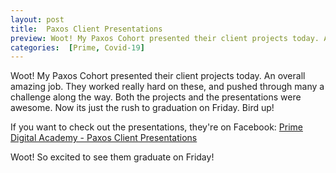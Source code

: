 ```yaml
---
layout: post
title:  Paxos Client Presentations
preview: Woot! My Paxos Cohort presented their client projects today. An overall amazing job. They worked really hard on these, and pushed through many a challenge along the way. Both the projects and the presentations were awesome. Now its just the rush to graduation on Friday. Bird up! 
categories:  [Prime, Covid-19]
---
```


Woot! My Paxos Cohort presented their client projects today. An overall amazing job. They worked really hard on these, and pushed through many a challenge along the way. Both the projects and the presentations were awesome. Now its just the rush to graduation on Friday. Bird up! 

If you want to check out the presentations, they're on Facebook:
[Prime Digital Academy - Paxos Client Presentations](https://www.facebook.com/watch/live/?v=953871201784007&ref=search)

Woot! So excited to see them graduate on Friday!